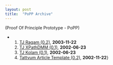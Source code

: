 ```yaml
---
layout: post
title:  "PoPP Archive"
---
```


(Proof Of Principle Prototype - PoPP)

*
    1.  [TJ Ragam (0.2)](TATTVUM%20Java%20Ragam%20-%2002%20-%202003-11-22.html), **2003-11-22**
    2.  [TJ XPathDMM (0.1)](TATTVUM%20Java%20XPathDMM%20-%2001%20-%202002-06-23.html), **2002-06-23**
    3.  [TJ Kolam (0.1)](TATTVUM%20Java%20Kolam%20-%2001%20-%202002-06-23.html), **2002-06-23**
    4.  [Tattvum Article Template (0.2)](TATTVUM%20Article%20Template%20-%2002%20-%202002-11-22.html), **2002-11-22**}
